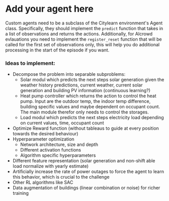 # Add your agent here

Custom agents need to be a subclass of the Citylearn environment's Agent class. Specifically, they should implement the `predict` function that takes in a list of observations and returns the actions. Additionally, for AIcrowd evlauations you need to implement the `register_reset` function that will be called for the first set of observations only, this will help you do additional processing in the start of the episode if you want.

### Ideas to implement:
- Decompose the problem into separable subproblems:
  - Solar modul which predicts the next steps solar generation given the weather history predictions, current weather, current solar generation and building PV information (continuous learning?)
  - Heat pump controller which returns the action to control the heat pump. Input are the outdoor temp, the indoor temp difference, building specific values and maybe dependent on occupant count. The main module therefor only needs to control the storages.
  - Load modul which predicts the next steps electricity load depending on current values, time, occupant count
- Optimize Reward function (without tableaus to guide at every position towards the desired behaviour)
- Hyperparameter optimization
  - Network architecture, size and depth
  - Different activation functions
  - Algorithm specific hyperparameters
- Different feature representation (solar generation and non-shift able load normalize with yearly estimate)
- Artificially increase the rate of power outages to force the agent to learn this behavior, which is crucial to the challenge
- Other RL algorithms like SAC
- Data augmentation of buildings (linear combination or noise) for richer training

